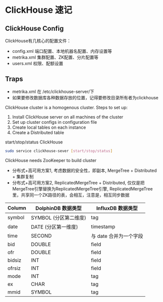# ClickHouse 速记

## ClickHouse Config

ClickHouse有几核心的配置文件：

- config.xml 端口配置、本地机器名配置、内存设置等
- metrika.xml 集群配置、ZK配置、分片配置等
- users.xml 权限、配额设置

## Traps

- metrika.xml 在 /etc/clickhouse-server/下
- 如果要修改数据库各种数据存放的位置，记得要修改目录所有者为clickhouse

ClickHouse cluster is a homogenous cluster. Steps to set up:

1. Install ClickHouse server on all machines of the cluster
2. Set up cluster configs in configuration file
3. Create local tables on each instance
4. Create a Distributed table

start/stop/status ClickHouse

```sh
sudo service clickhouse-sever [start/stop/status]
```

ClickHouse needs ZooKeeper to build cluster

- 分布式+高可用方案1, 考虑数据的安全性，即副本, MergeTree + Distributed + 集群复制
- 分布式+高可用方案2, ReplicatedMergeTree + Distributed, 仅仅是把MergeTree引擎替换为ReplicatedMergeTree引擎, ReplicatedMergeTree里，共享同一个ZK路径的表，会相互，注意是，相互同步数据

| Column | DolphinDB 数据类型    | InfluxDB 数据类型   |
| ------ | --------------------- | ---------------------- |
| symbol | SYMBOL (分区第二维度) | tag |
| date   | DATE (分区第一维度)   | timestamp |
| time   | SECOND                | 与 date 合并为一个字段 |
| bid    | DOUBLE                | field  |
| ofr    | DOUBLE                | field  |
| bidsiz | INT                   | field           |
| ofrsiz | INT                   | field           |
| mode   | INT                   | tag        |
| ex     | CHAR                  | tag           |
| mmid   | SYMBOL                | tag                |